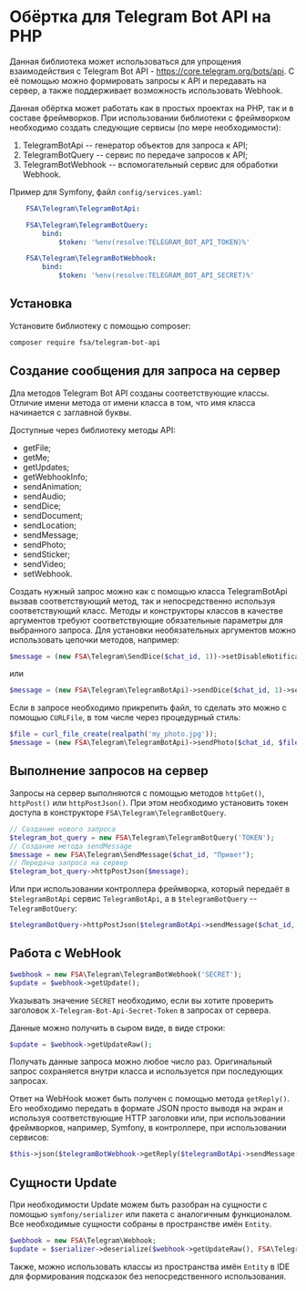 # Обёртка для Telegram Bot API на PHP

Данная библиотека может использоваться для упрощения взаимодействия с Telegram Bot API - <https://core.telegram.org/bots/api>. С её помощью можно формировать запросы к API и передавать на сервер, а также поддерживает возможность использовать Webhook.

Данная обёртка может работать как в простых проектах на PHP, так и в составе фреймворков. При использовании библиотеки с фреймворком необходимо создать следующие сервисы (по мере необходимости):

1. TelegramBotApi -- генератор объектов для запроса к API;
2. TelegramBotQuery -- сервис по передаче запросов к API;
3. TelegramBotWebhook -- вспомогательный сервис для обработки Webhook.

Пример для Symfony, файл `config/services.yaml`:

```yaml
    FSA\Telegram\TelegramBotApi:

    FSA\Telegram\TelegramBotQuery:
        bind:
            $token: '%env(resolve:TELEGRAM_BOT_API_TOKEN)%'

    FSA\Telegram\TelegramBotWebhook:
        bind:
            $token: '%env(resolve:TELEGRAM_BOT_API_SECRET)%'
```

## Установка

Установите библиотеку с помощью composer:

```bash
composer require fsa/telegram-bot-api
```

## Создание сообщения для запроса на сервер

Дла методов Telegram Bot API созданы соответствующие классы. Отличие имени метода от имени класса в том, что имя класса начинается с заглавной буквы.

Доступные через библиотеку методы API:

* getFile;
* getMe;
* getUpdates;
* getWebhookInfo;
* sendAnimation;
* sendAudio;
* sendDice;
* sendDocument;
* sendLocation;
* sendMessage;
* sendPhoto;
* sendSticker;
* sendVideo;
* setWebhook.

Создать нужный запрос можно как с помощью класса TelegramBotApi вызвав соответствующий метод, так и непосредственно используя соответствующий класс. Методы и конструкторы классов в качестве аргументов требуют соответствующие обязательные параметры для выбранного запроса. Для установки необязательных аргументов можно использовать цепочки методов, например:

```php
$message = (new FSA\Telegram\SendDice($chat_id, 1))->setDisableNotification()->setProtectContent();
```

или

```php
$message = (new FSA\Telegram\TelegramBotApi)->sendDice($chat_id, 1)->setDisableNotification()->setProtectContent();
```

Если в запросе необходимо прикрепить файл, то сделать это можно с помощью `CURLFile`, в том числе через процедурный стиль:

```php
$file = curl_file_create(realpath('my_photo.jpg'));
$message = (new FSA\Telegram\TelegramBotApi)->sendPhoto($chat_id, $file);
```

## Выполнение запросов на сервер

Запросы на сервер выполняются с помощью методов `httpGet()`, `httpPost()` или `httpPostJson()`. При этом необходимо установить токен доступа в конструкторе `FSA\Telegram\TelegramBotQuery`.

```php
// Создание нового запроса
$telegram_bot_query = new FSA\Telegram\TelegramBotQuery('TOKEN');
// Создание метода sendMessage
$message = new FSA\Telegram\SendMessage($chat_id, "Привет");
// Передача запроса на сервер
$telegram_bot_query->httpPostJson($message);
```

Или при использовании контроллера фреймворка, который передаёт в `$telegramBotApi` сервис `TelegramBotApi`, а в `$telegramBotQuery` -- `TelegramBotQuery`:

```php
$telegramBotQuery->httpPostJson($telegramBotApi->sendMessage($chat_id, 'Привет'));
```

## Работа с WebHook

```php
$webhook = new FSA\Telegram\TelegramBotWebhook('SECRET');
$update = $webhook->getUpdate();
```

Указывать значение `SECRET` необходимо, если вы хотите проверить заголовок `X-Telegram-Bot-Api-Secret-Token` в запросах от сервера.

Данные можно получить в сыром виде, в виде строки:

```php
$update = $webhook->getUpdateRaw();
```

Получать данные запроса можно любое число раз. Оригинальный запрос сохраняется внутри класса и используется при последующих запросах.

Ответ на WebHook может быть получен с помощью метода `getReply()`. Его необходимо передать в формате JSON просто выводя на экран и используя соответствующие HTTP заголовки или, при использовании фреймворков, например, Symfony, в контроллере, при использовании сервисов:

```php
$this->json($telegramBotWebhook->getReply($telegramBotApi->sendMessage($chat_id, "Привет")))->setEncodingOptions(JSON_UNESCAPED_UNICODE);
```

## Сущности Update

При необходимости Update можем быть разобран на сущности с помощью `symfony/serializer` или пакета с аналогичным функционалом. Все необходимые сущности собраны в пространстве имён `Entity`.

```php
$webhook = new FSA\Telegram\Webhook;
$update = $serializer->deserialize($webhook->getUpdateRaw(), FSA\Telegram\Entity\Update::class, 'json');
```

Также, можно использовать классы из пространства имён `Entity` в IDE для формирования подсказок без непосредственного использования.
